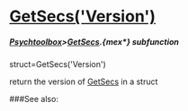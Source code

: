 # [GetSecs('Version')](GetSecs-Version) 
##### [Psychtoolbox](Psychtoolbox)>[GetSecs](GetSecs).{mex*} subfunction

struct=GetSecs('Version')

return the version of [GetSecs](GetSecs) in a struct  


###See also:

